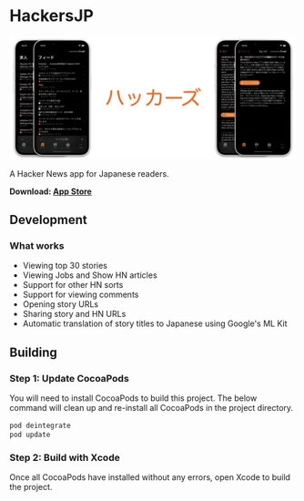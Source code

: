 # HackersJP

![Banner image depicting the Hackers app showing lists of stories and comments.](github/banner.png?raw=true "Hackers")

A Hacker News app for Japanese readers.

**Download: [App Store](https://apps.apple.com/app/id6463075798)**

## Development

### What works
- Viewing top 30 stories
- Viewing Jobs and Show HN articles
- Support for other HN sorts
- Support for viewing comments
- Opening story URLs
- Sharing story and HN URLs
- Automatic translation of story titles to Japanese using Google's ML Kit

## Building

### Step 1: Update CocoaPods

You will need to install CocoaPods to build this project.
The below command will clean up and re-install all CocoaPods in the project directory.

```
pod deintegrate
pod update
```

### Step 2: Build with Xcode

Once all CocoaPods have installed without any errors, open Xcode to build the project.

